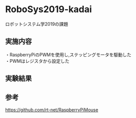 # RoboSys2019-kadai
ロボットシステム学2019の課題  
  
  ## 実施内容  
  ・RaspberryPiのPWMを使用し,ステッピングモータを駆動した  
  ・PWMはレジスタから設定した  
  
  ## 実験結果  
  
  
  ## 参考  
  https://github.com/rt-net/RaspberryPiMouse
  
